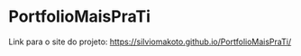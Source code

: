 # PortfolioMaisPraTi
Link para o site do projeto:  https://silviomakoto.github.io/PortfolioMaisPraTi/
